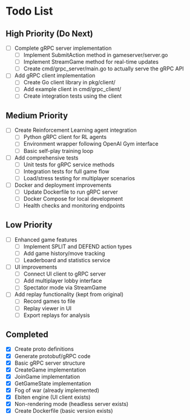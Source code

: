 # Todo List

## High Priority (Do Next)
- [ ] Complete gRPC server implementation
  - [ ] Implement SubmitAction method in gameserver/server.go
  - [ ] Implement StreamGame method for real-time updates
  - [ ] Create cmd/grpc_server/main.go to actually serve the gRPC API
- [ ] Add gRPC client implementation
  - [ ] Create Go client library in pkg/client/
  - [ ] Add example client in cmd/grpc_client/
  - [ ] Create integration tests using the client

## Medium Priority
- [ ] Create Reinforcement Learning agent integration
  - [ ] Python gRPC client for RL agents
  - [ ] Environment wrapper following OpenAI Gym interface
  - [ ] Basic self-play training loop
- [ ] Add comprehensive tests
  - [ ] Unit tests for gRPC service methods
  - [ ] Integration tests for full game flow
  - [ ] Load/stress testing for multiplayer scenarios
- [ ] Docker and deployment improvements
  - [ ] Update Dockerfile to run gRPC server
  - [ ] Docker Compose for local development
  - [ ] Health checks and monitoring endpoints

## Low Priority
- [ ] Enhanced game features
  - [ ] Implement SPLIT and DEFEND action types
  - [ ] Add game history/move tracking
  - [ ] Leaderboard and statistics service
- [ ] UI improvements
  - [ ] Connect UI client to gRPC server
  - [ ] Add multiplayer lobby interface
  - [ ] Spectator mode via StreamGame
- [ ] Add replay functionality (kept from original)
  - [ ] Record games to file
  - [ ] Replay viewer in UI
  - [ ] Export replays for analysis

## Completed
- [x] Create proto definitions
- [x] Generate protobuf/gRPC code
- [x] Basic gRPC server structure
- [x] CreateGame implementation
- [x] JoinGame implementation
- [x] GetGameState implementation
- [x] Fog of war (already implemented)
- [x] Ebiten engine (UI client exists)
- [x] Non-rendering mode (headless server exists)
- [x] Create Dockerfile (basic version exists)